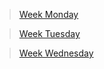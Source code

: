 >[Week Monday](https://github.com/JulioG0/My-readme/tree/main/Week%202/Week%20challenges(monday))


>[Week Tuesday](https://github.com/JulioG0/My-readme/tree/main/Week%202/Week%20challenges(Tuesday))


>[Week Wednesday](https://github.com/JulioG0/My-readme/tree/main/Week%202/Week%20challenges(Wednesday))